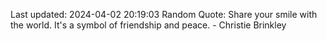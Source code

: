 Last updated: 2024-04-02 20:19:03
Random Quote: Share your smile with the world. It's a symbol of friendship and peace. - Christie Brinkley